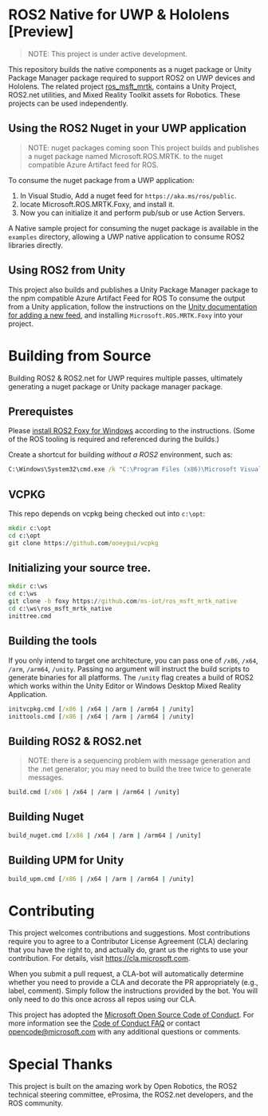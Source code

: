 # ROS2 Native for UWP & Hololens [**Preview**]
> NOTE: This project is under active development. 

This repository builds the native components as a nuget package or Unity Package Manager package required to support ROS2 on UWP devices and Hololens. The related project [ros_msft_mrtk](https://aka.ms/ros/mrtk), contains a Unity Project, ROS2.net utilities, and Mixed Reality Toolkit assets for Robotics. These projects can be used independently.

## Using the ROS2 Nuget in your UWP application
> NOTE: nuget packages coming soon
This project builds and publishes a nuget package named Microsoft.ROS.MRTK.<distro> to the nuget compatible Azure Artifact feed for ROS.

To consume the nuget package from a UWP application:

1. In Visual Studio, Add a nuget feed for `https://aka.ms/ros/public`.
1. locate Microsoft.ROS.MRTK.Foxy, and install it.
1. Now you can initialize it and perform pub/sub or use Action Servers.

A Native sample project for consuming the nuget package is available in the `examples` directory, allowing a UWP native application to consume ROS2 libraries directly.

## Using ROS2 from Unity
This project also builds and publishes a Unity Package Manager package to the npm compatible Azure Artifact Feed for ROS
To consume the output from a Unity application, follow the instructions on the [Unity documentation for adding a new feed](https://docs.unity3d.com/Manual/upm-ui.html), and installing `Microsoft.ROS.MRTK.Foxy` into your project.

# Building from Source
Building ROS2 & ROS2.net for UWP requires multiple passes, ultimately generating a nuget package or Unity package manager package. 

## Prerequistes
Please [install ROS2 Foxy for Windows](http://aka.ms/ros/setup_ros2) according to the instructions. (Some of the ROS tooling is required and referenced during the builds.)

Create a shortcut for building *without a ROS2* environment, such as:
```cmd
C:\Windows\System32\cmd.exe /k "C:\Program Files (x86)\Microsoft Visual Studio\2019\Community\Common7\Tools\VsDevCmd.bat" -arch=amd64 -host_arch=amd64
```

## VCPKG
This repo depends on vcpkg being checked out into `c:\opt`:

``` cmd
mkdir c:\opt
cd c:\opt
git clone https://github.com/ooeygui/vcpkg
```

## Initializing your source tree.
``` cmd
mkdir c:\ws
cd c:\ws
git clone -b foxy https://github.com/ms-iot/ros_msft_mrtk_native
cd c:\ws\ros_msft_mrtk_native
inittree.cmd
```

## Building the tools
If you only intend to target one architecture, you can pass one of `/x86`, `/x64`, `/arm`, `/arm64`, `/unity`. Passing no argument will instruct the build scripts to generate binaries for all platforms. The `/unity` flag creates a build of ROS2 which works within the Unity Editor or Windows Desktop Mixed Reality Application.

 
``` cmd
initvcpkg.cmd [/x86 | /x64 | /arm | /arm64 | /unity]
inittools.cmd [/x86 | /x64 | /arm | /arm64 | /unity]
```

## Building ROS2 & ROS2.net
> NOTE: there is a sequencing problem with message generation and the .net generator; you may need to build the tree twice to generate messages.

``` cmd
build.cmd [/x86 | /x64 | /arm | /arm64 | /unity]
```

## Building Nuget

``` cmd
build_nuget.cmd [/x86 | /x64 | /arm | /arm64 | /unity]
```

## Building UPM for Unity

``` cmd
build_upm.cmd [/x86 | /x64 | /arm | /arm64 | /unity]
```

# Contributing

This project welcomes contributions and suggestions.  Most contributions require you to agree to a
Contributor License Agreement (CLA) declaring that you have the right to, and actually do, grant us
the rights to use your contribution. For details, visit https://cla.microsoft.com.

When you submit a pull request, a CLA-bot will automatically determine whether you need to provide
a CLA and decorate the PR appropriately (e.g., label, comment). Simply follow the instructions
provided by the bot. You will only need to do this once across all repos using our CLA.

This project has adopted the [Microsoft Open Source Code of Conduct](https://opensource.microsoft.com/codeofconduct/).
For more information see the [Code of Conduct FAQ](https://opensource.microsoft.com/codeofconduct/faq/) or
contact [opencode@microsoft.com](mailto:opencode@microsoft.com) with any additional questions or comments.

# Special Thanks
This project is built on the amazing work by Open Robotics, the ROS2 technical steering committee, eProsima, the ROS2.net developers, and the ROS community.